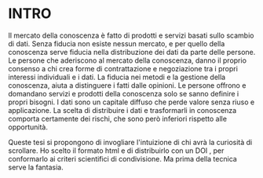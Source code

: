 # INTRO

Il mercato della conoscenza è fatto di prodotti e servizi basati sullo scambio di dati. Senza fiducia non esiste nessun mercato, e per quello della conoscenza serve fiducia nella distribuzione dei dati da parte delle persone. Le persone che aderiscono al mercato della conoscenza, danno il proprio consenso a chi crea forme di contrattazione e negoziazione tra i propri interessi individuali e i dati. La fiducia nei metodi e la gestione della conoscenza, aiuta a distinguere i fatti dalle opinioni. Le persone offrono e domandano servizi e prodotti della conoscenza solo se sanno definire i propri bisogni. I dati sono un capitale diffuso che perde valore senza riuso e applicazione. La scelta di distribuire i dati e trasformarli in conoscenza comporta certamente dei rischi, che sono però inferiori rispetto alle opportunità.

Queste tesi si propongono di invogliare l'intuizione di chi avrà la curiosità di scrollare. Ho scelto il formato html e di distribuirlo con un DOI , per conformarlo ai criteri scientifici di condivisione. Ma prima della tecnica serve la fantasia.
